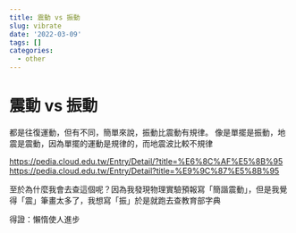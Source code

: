 ```yaml
---
title: 震動 vs 振動
slug: vibrate
date: '2022-03-09'
tags: []
categories:
  - other
---
```


# 震動 vs 振動

都是往復運動，但有不同，簡單來說，振動比震動有規律。
像是單擺是振動，地震是震動，因為單擺的運動是規律的，而地震波比較不規律

https://pedia.cloud.edu.tw/Entry/Detail/?title=%E6%8C%AF%E5%8B%95
https://pedia.cloud.edu.tw/Entry/Detail?title=%E9%9C%87%E5%8B%95

至於為什麼我會去查這個呢？因為我發現物理實驗預報寫「簡諧震動」，但是我覺得「震」筆畫太多了，我想寫「振」於是就跑去查教育部字典

得證：懶惰使人進步
